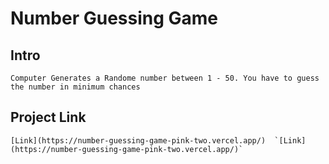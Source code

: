 # Number Guessing Game 

## Intro 

```Computer Generates a Randome number between 1 - 50. You have to guess the number in minimum chances```

## Project Link 

```[Link](https://number-guessing-game-pink-two.vercel.app/)  `[Link](https://number-guessing-game-pink-two.vercel.app/)` ```
